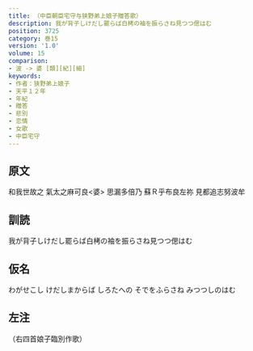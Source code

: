 ```yaml
---
title: （中臣朝臣宅守与狭野弟上娘子贈答歌）
description: 我が背子しけだし罷らば白栲の袖を振らさね見つつ偲はむ
position: 3725
category: 巻15
version: '1.0'
volume: 15
comparison:
- 波 -> 婆 [類][紀][細]
keywords:
- 作者：狭野弟上娘子
- 天平１２年
- 年紀
- 贈答
- 悲別
- 恋情
- 女歌
- 中臣宅守
---
```


## 原文

和我世故之 氣太之麻可良<婆> 思漏多倍乃 蘇Ｒ乎布良左祢 見都追志努波牟

## 訓読

我が背子しけだし罷らば白栲の袖を振らさね見つつ偲はむ

## 仮名

わがせこし けだしまからば しろたへの そでをふらさね みつつしのはむ

## 左注

（右四首娘子臨別作歌）
